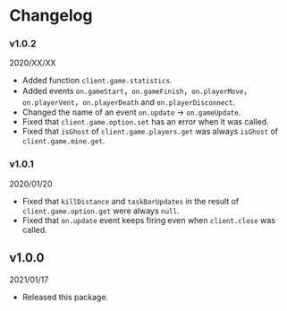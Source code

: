 # Changelog
### v1.0.2
2020/XX/XX
- Added function `client.game.statistics`.
- Added events `on.gameStart`，`on.gameFinish`，`on.playerMove`，`on.playerVent`，`on.playerDeath` and `on.playerDisconnect`.
- Changed the name of an event `on.update` → `on.gameUpdate`.
- Fixed that `client.game.option.set` has an error when it was called.
- Fixed that `isGhost` of `client.game.players.get` was always `isGhost` of `client.game.mine.get`.

### v1.0.1
2020/01/20
- Fixed that `killDistance` and `taskBarUpdates` in the result of `client.game.option.get` were always `null`.
- Fixed that `on.update` event keeps firing even when `client.close` was called.

## v1.0.0
2021/01/17
- Released this package.
